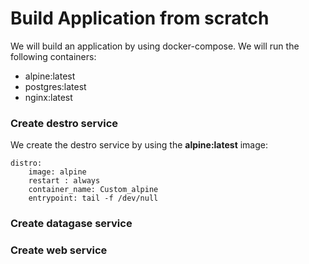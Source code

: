 # Build Application from scratch
We will build an application by using docker-compose. We will run the following containers:
- alpine:latest
- postgres:latest
- nginx:latest 

### Create destro service 
We create the destro service by using the **alpine:latest** image:
```
distro:
    image: alpine 
    restart : always 
    container_name: Custom_alpine 
    entrypoint: tail -f /dev/null 
```
### Create datagase service 

### Create web service 